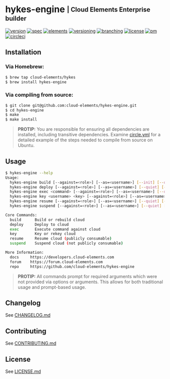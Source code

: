 # hykes-engine <sub><sup>| Cloud Elements Enterprise builder</sup></sub>
[![version](http://img.shields.io/badge/version-0.0.0-blue.svg)](CHANGELOG.md)
[![spec](http://img.shields.io/badge/spec-%3E%3D%200.0.0-blue.svg)](https://github.com/cloud-elements/hykes-spec)
[![elements](http://img.shields.io/badge/elements-%3E%3D%202.55.0-blue.svg)](https://github.com/cloud-elements/soba)
[![versioning](http://img.shields.io/badge/versioning-semver-blue.svg)](CONTRIBUTING.md)
[![branching](http://img.shields.io/badge/branching-github%20flow-blue.svg)](CONTRIBUTING.md)
[![license](http://img.shields.io/badge/license-apache-blue.svg)](LICENSE.md)
[![pm](http://img.shields.io/badge/pm-zenhub-blue.svg)](CONTRIBUTING.md)
[![circleci](https://circleci.com/gh/cloud-elements/hykes-engine.svg?style=shield)](https://circleci.com/gh/cloud-elements/hykes-engine)

## Installation

### Via Homebrew:

```bash
$ brew tap cloud-elements/hykes
$ brew install hykes-engine
```

### Via compiling from source:

```bash
$ git clone git@github.com:cloud-elements/hykes-engine.git
$ cd hykes-engine
$ make
$ make install
```

> __PROTIP:__
You are responsible for ensuring all dependencies are installed, including transitive dependencies.
Examine [circle.yml](circle.yml) for a detailed example of the steps needed to compile from source
on Ubuntu.

## Usage

```bash
$ hykes-engine --help
Usage:
  hykes-engine build [--against=<role>] [--as=<username>] [--init] [--quiet] [--verbose]
  hykes-engine deploy [--against=<role>] [--as=<username>] [--quiet] [--verbose]
  hykes-engine exec <command> [--against=<role>] [--as=<username>] [--quiet] [--verbose]
  hykes-engine key <username> <key> [--against=<role>] [--as=<username>] [--quiet] [--verbose]
  hykes-engine resume [--against=<role>] [--as=<username>] [--quiet] [--verbose]
  hykes-engine suspend [--against=<role>] [--as=<username>] [--quiet] [--verbose]

Core Commands:
  build      Build or rebuild cloud
  deploy     Deploy to cloud
  exec       Execute command against cloud
  key        Key or rekey cloud
  resume     Resume cloud (publicly consumable)
  suspend    Suspend cloud (not publicly consumable)

More Information:
  docs     https://developers.cloud-elements.com
  forum    https://forum.cloud-elements.com
  repo     https://github.com/cloud-elements/hykes-engine
```

> __PROTIP:__ All commands prompt for required arguments which were not provided via options or
arguments. This allows for both traditional usage and prompt-based usage.

## Changelog

See [CHANGELOG.md](CHANGELOG.md)

## Contributing

See [CONTRIBUTING.md](CONTRIBUTING.md)

## License

See [LICENSE.md](LICENSE.md)
